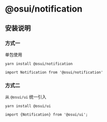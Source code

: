 # @osui/notification

## 安装说明

### 方式一

单包使用

```
yarn install @osui/notification
```

```
import Notification from '@osui/notification'
```

### 方式二

从 `@osui/ui` 统一引入

```
yarn install @osui/ui
```

```
import {Notification} from '@osui/ui';
```



